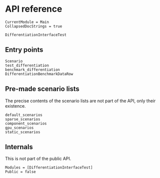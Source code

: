 # API reference

```@meta
CurrentModule = Main
CollapsedDocStrings = true
```

```@docs
DifferentiationInterfaceTest
```

## Entry points

```@docs
Scenario
test_differentiation
benchmark_differentiation
DifferentiationBenchmarkDataRow
```

## Pre-made scenario lists

The precise contents of the scenario lists are not part of the API, only their existence.

```@docs
default_scenarios
sparse_scenarios
component_scenarios
gpu_scenarios
static_scenarios
```

## Internals

This is not part of the public API.

```@autodocs
Modules = [DifferentiationInterfaceTest]
Public = false
```
